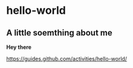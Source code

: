 # hello-world

## A little soemthing about me

**Hey there**

<https://guides.github.com/activities/hello-world/>

